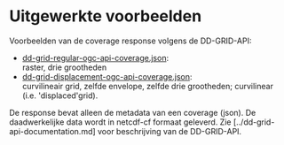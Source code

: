 # Uitgewerkte voorbeelden

Voorbeelden van de coverage response volgens de DD-GRID-API:
- [dd-grid-regular-ogc-api-coverage.json](./dd-grid-regular-ogc-api-coverage.json):<br>
raster, drie grootheden
- [dd-grid-displacement-ogc-api-coverage.json](./dd-grid-displacement-ogc-api-coverage.json):<br>
curvilineair grid, zelfde envelope, zelfde drie grootheden; curvilinear (i.e. 'displaced'grid).

De response bevat alleen de metadata van een coverage (json). De daadwerkelijke data wordt in netcdf-cf formaat geleverd. Zie [../dd-grid-api-documentation.md] voor beschrijving van de DD-GRID-API.
